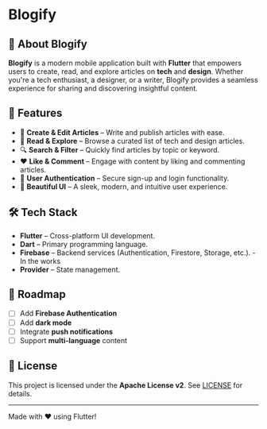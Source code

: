 # Blogify

## 📱 About Blogify
**Blogify** is a modern mobile application built with **Flutter** that empowers users to create, read, and explore articles on **tech** and **design**. Whether you're a tech enthusiast, a designer, or a writer, Blogify provides a seamless experience for sharing and discovering insightful content.

## 🚀 Features
- 📝 **Create & Edit Articles** – Write and publish articles with ease.
- 📖 **Read & Explore** – Browse a curated list of tech and design articles.
- 🔍 **Search & Filter** – Quickly find articles by topic or keyword.
- ❤️ **Like & Comment** – Engage with content by liking and commenting articles.
- 👤 **User Authentication** – Secure sign-up and login functionality.
- 🎨 **Beautiful UI** – A sleek, modern, and intuitive user experience.

## 🛠️ Tech Stack
- **Flutter** – Cross-platform UI development.
- **Dart** – Primary programming language.
- **Firebase** – Backend services (Authentication, Firestore, Storage, etc.). - In the works
- **Provider** – State management.

## 📌 Roadmap
- [ ] Add **Firebase Authentication**
- [ ] Add **dark mode**
- [ ] Integrate **push notifications**
- [ ] Support **multi-language** content

## 📜 License
This project is licensed under the **Apache License v2**. See [LICENSE](LICENSE) for details.

---
Made with ❤️ using Flutter!

